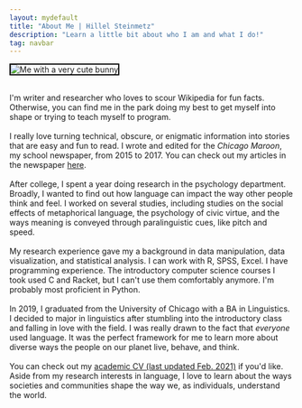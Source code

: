 ```yaml
---
layout: mydefault
title: "About Me | Hillel Steinmetz"
description: "Learn a little bit about who I am and what I do!"
tag: navbar
---
```

<div class="row">
  <div class="column1">
    <p style="text-align: center; font-size: 12px;"> </p>
      <img src="../content/bunny.jpeg" alt="Me with a very cute bunny" style="max-width:80%; border:2px solid black;">
      <div class="mobilecont">
        <br>
        <div class="mobileblock"></div>
        <div class="mobileblock"></div>
        <div class="mobileblock"></div>
        <div class="mobileblock"></div>
        <div class="mobileblock"></div>
      </div>
  </div>
  <div class="column2">
  <p class="main">
    I'm writer and researcher who loves to scour Wikipedia for fun facts. Otherwise, you can find me in the park doing my best to get myself into shape or trying to teach myself to program.
    <br><br>
    I really love turning technical, obscure, or enigmatic information into stories that are easy and fun to read.
    I wrote and edited for the <i>Chicago Maroon</i>, my school newspaper, from 2015 to 2017. You can check out my articles in the newspaper
     <a href="https://www.chicagomaroon.com/contributor/hilly-steinmetz/" target="_blank">here</a>.<br><br>
    After college, I spent a year doing research in the psychology department.
    Broadly, I wanted to find out how language can impact the way other people think and feel.
    I worked on several studies, including studies on the social effects of metaphorical language,
    the psychology of civic virtue, and the ways meaning is conveyed through paralinguistic cues,
    like pitch and speed.
    <br><br>My research experience gave my a background in data manipulation, data visualization, and statistical analysis.
    I can work with R, SPSS, Excel. I have programming experience. The introductory computer science courses
    I took used C and Racket, but I can't use them comfortably anymore. I'm probably most proficient in Python.
    <br><br>
    In 2019, I graduated from the University of Chicago with a BA in Linguistics.
    I decided to major in linguistics after stumbling into the introductory class and falling in love with the field.
    I was really drawn to the fact that <i>everyone</i> used language. It was the perfect framework for me
    to learn more about diverse ways the people on our planet live, behave, and think.
    <br><br>
    You can check out my <a href="/academics/cv.html">academic CV (last updated Feb. 2021)</a> if you'd like.
    Aside from my research interests in language, I love to learn about
    the ways societies and communities shape the way we, as individuals, understand the world.
    </p>
</div>
